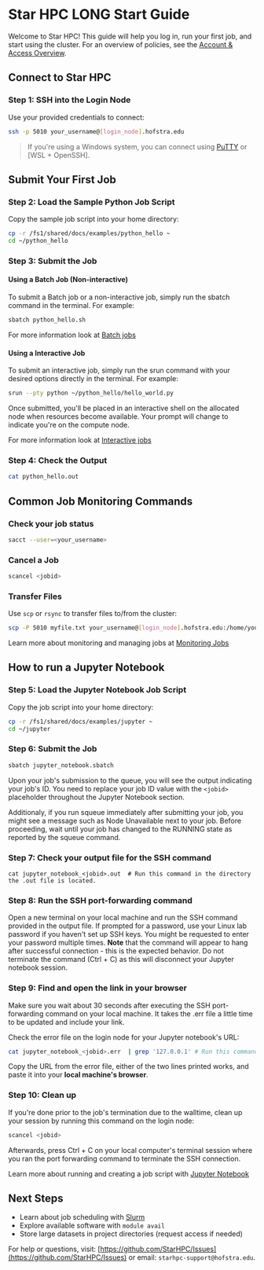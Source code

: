 # Star HPC LONG Start Guide

Welcome to Star HPC! This guide will help you log in, run your first job, and start using the cluster. For an overview of policies, see the [Account & Access Overview](https://starhpc.hofstra.io/account-policies/).

## Connect to Star HPC

### Step 1: SSH into the Login Node

Use your provided credentials to connect:

```bash
ssh -p 5010 your_username@[login_node].hofstra.edu
```

> If you're using a Windows system, you can connect using [PuTTY](https://www.putty.org/) or [WSL + OpenSSH].

## Submit Your First Job

### Step 2: Load the Sample Python Job Script

Copy the sample job script into your home directory:

```bash
cp -r /fs1/shared/docs/examples/python_hello ~
cd ~/python_hello
```

### Step 3: Submit the Job

#### Using a Batch Job (Non-interactive)

To submit a Batch job or a non-interactive job, simply run the sbatch command in the terminal. For example:

```bash
sbatch python_hello.sh
```

For more information look at [Batch jobs](https://docs.starhpc.hofstra.io/jobs/submitting-jobs.html#batch-jobs-non-interactive)

#### Using a Interactive Job 

To submit an interactive job, simply run the srun command with your desired options directly in the terminal. For example:

```bash
srun --pty python ~/python_hello/hello_world.py
```

Once submitted, you'll be placed in an interactive shell on the allocated node when resources become available. Your prompt will change to indicate you're on the compute node.

For more information look at [Interactive jobs](https://docs.starhpc.hofstra.io/jobs/submitting-jobs.html#interactive-jobs)

### Step 4: Check the Output

```bash
cat python_hello.out
```

## Common Job Monitoring Commands

### Check your job status

```bash
sacct --user=<your_username>
```

### Cancel a Job

```bash
scancel <jobid>
```

### Transfer Files

Use `scp` or `rsync` to transfer files to/from the cluster:

```bash
scp -P 5010 myfile.txt your_username@[login_node].hofstra.edu:/home/your_username/
```
Learn more about monitoring and managing jobs at [Monitoring Jobs](https://docs.starhpc.hofstra.io/jobs/monitoring-jobs.html)

## How to run a Jupyter Notebook

### Step 5: Load the Jupyter Notebook Job Script

Copy the job script into your home directory:

```bash
cp -r /fs1/shared/docs/examples/jupyter ~
cd ~/jupyter
```

### Step 6: Submit the Job
 
```bash
sbatch jupyter_notebook.sbatch
```

Upon your job's submission to the queue, you will see the output indicating your job's ID. You need to replace your job ID value with the `<jobid>` placeholder throughout the Jupyter Notebook section. 

Additionaly, if you run squeue immediately after submitting your job, you might see a message such as Node Unavailable next to your job. Before proceeding, wait until your job has changed to the RUNNING state as reported by the squeue command.

### Step 7: Check your output file for the SSH command

```bashmodu
cat jupyter_notebook_<jobid>.out  # Run this command in the directory the .out file is located.
```

### Step 8: Run the SSH port-forwarding command

Open a new terminal on your local machine and run the SSH command provided in the output file. If prompted for a password, use your Linux lab password if you haven't set up SSH keys. You might be requested to enter your password multiple times. **Note** that the command will appear to hang after successful connection - this is the expected behavior. Do not terminate the command (Ctrl + C) as this will disconnect your Jupyter notebook session.

### Step 9: Find and open the link in your browser 

Make sure you wait about 30 seconds after executing the SSH port-forwarding command on your local machine. It takes the .err file a little time to be updated and include your link.

Check the error file on the login node for your Jupyter notebook's URL:

```bash
cat jupyter_notebook_<jobid>.err  | grep '127.0.0.1' # Run this command in the directory the .err file is located.
```

Copy the URL from the error file, either of the two lines printed works, and paste it into your **local machine's browser**.

### Step 10: Clean up

If you're done prior to the job's termination due to the walltime, clean up your session by running this command on the login node:

```bash
scancel <jobid>
```

Afterwards, press Ctrl + C on your local computer's terminal session where you ran the port forwarding command to terminate the SSH connection.

Learn more about running and creating a job script with [Jupyter Notebook](https://docs.starhpc.hofstra.io/software/jupyter-notebook.html)

## Next Steps

- Learn about job scheduling with [Slurm](https://docs.starhpc.hofstra.io/jobs/submitting-jobs.html)
- Explore available software with `module avail`
- Store large datasets in project directories (request access if needed)

For help or questions, visit: [https://github.com/StarHPC/Issues](https://github.com/StarHPC/Issues) or email: `starhpc-support@hofstra.edu`.